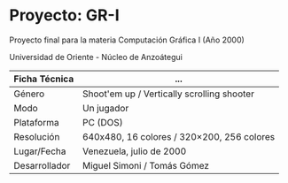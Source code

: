 # Proyecto: GR-I

Proyecto final para la materia Computación Gráfica I (Año 2000)

Universidad de Oriente - Núcleo de Anzoátegui

Ficha Técnica | ...
------------- | ---
Género | Shoot'em up / Vertically scrolling shooter
Modo | Un jugador
Plataforma | PC (DOS)
Resolución | 640x480, 16 colores / 320×200, 256 colores
Lugar/Fecha | Venezuela, julio de 2000
Desarrollador | Miguel Simoni / Tomás Gómez
